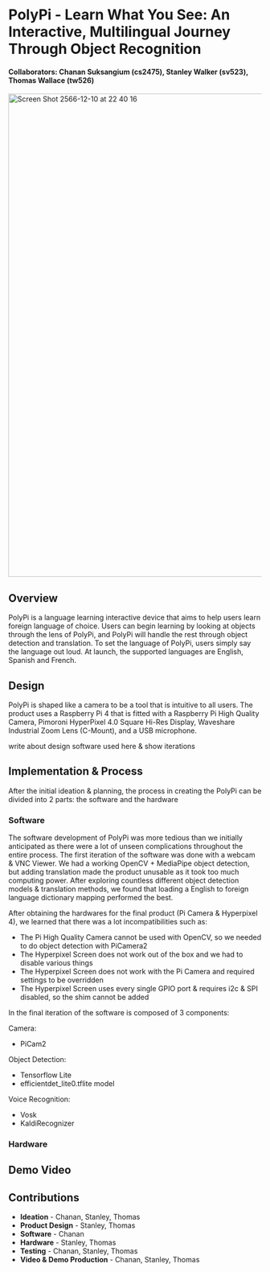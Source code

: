 # PolyPi - Learn What You See: An Interactive, Multilingual Journey Through Object Recognition
#### Collaborators: Chanan Suksangium (cs2475), Stanley Walker (sv523), Thomas Wallace (tw526)

<img width="961" alt="Screen Shot 2566-12-10 at 22 40 16" src="https://github.com/csuksangium/Interactive-Lab-Hub/assets/24725647/8d123267-6548-4e06-b810-6f52884d4317">

## Overview

PolyPi is a language learning interactive device that aims to help users learn foreign language of choice. Users can begin learning by looking at objects through the lens of PolyPi, and PolyPi will handle the rest through object detection and translation. To set the language of PolyPi, users simply say the language out loud. At launch, the supported languages are English, Spanish and French.

## Design

PolyPi is shaped like a camera to be a tool that is intuitive to all users. The product uses a Raspberry Pi 4 that is fitted with a Raspberry Pi High Quality Camera, Pimoroni HyperPixel 4.0 Square Hi-Res Display, Waveshare Industrial Zoom Lens (C-Mount), and a USB microphone.

write about design software used here & show iterations

## Implementation & Process

After the initial ideation & planning, the process in creating the PolyPi can be divided into 2 parts: the software and the hardware

### Software
The software development of PolyPi was more tedious than we initially anticipated as there were a lot of unseen complications throughout the entire process. The first iteration of the software was done with a webcam & VNC Viewer. We had a working OpenCV + MediaPipe object detection, but adding translation made the product unusable as it took too much computing power. After exploring countless different object detection models & translation methods, we found that loading a English to foreign language dictionary mapping performed the best. 

After obtaining the hardwares for the final product (Pi Camera & Hyperpixel 4), we learned that there was a lot incompatibilities such as:
- The Pi High Quality Camera cannot be used with OpenCV, so we needed to do object detection with PiCamera2
- The Hyperpixel Screen does not work out of the box and we had to disable various things
- The Hyperpixel Screen does not work with the Pi Camera and required settings to be overridden
- The Hyperpixel Screen uses every single GPIO port & requires i2c & SPI disabled, so the shim cannot be added

In the final iteration of the software is composed of 3 components:


Camera:
- PiCam2

  
Object Detection:
- Tensorflow Lite
- efficientdet_lite0.tflite model

  
Voice Recognition:
- Vosk
- KaldiRecognizer

### Hardware

## Demo Video

## Contributions
- **Ideation** - Chanan, Stanley, Thomas
- **Product Design** - Stanley, Thomas
- **Software** - Chanan
- **Hardware** - Stanley, Thomas
- **Testing** - Chanan, Stanley, Thomas
- **Video & Demo Production** - Chanan, Stanley, Thomas
